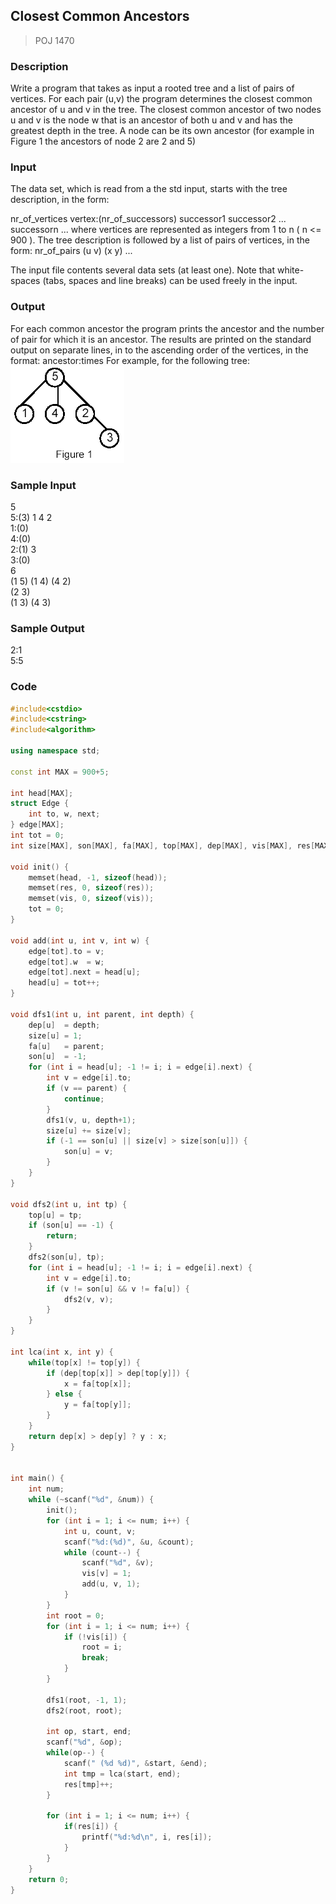 ## Closest Common Ancestors 
> POJ 1470

### Description
Write a program that takes as input a rooted tree and a list of pairs of vertices. For each pair (u,v) the program determines the closest common ancestor of u and v in the tree. The closest common ancestor of two nodes u and v is the node w that is an ancestor of both u and v and has the greatest depth in the tree. A node can be its own ancestor (for example in Figure 1 the ancestors of node 2 are 2 and 5)

### Input
The data set, which is read from a the std input, starts with the tree description, in the form: 

nr_of_vertices 
vertex:(nr_of_successors) successor1 successor2 ... successorn 
... 
where vertices are represented as integers from 1 to n ( n <= 900 ). The tree description is followed by a list of pairs of vertices, in the form: 
nr_of_pairs 
(u v) (x y) ... 

The input file contents several data sets (at least one). 
Note that white-spaces (tabs, spaces and line breaks) can be used freely in the input.

### Output
For each common ancestor the program prints the ancestor and the number of pair for which it is an ancestor. The results are printed on the standard output on separate lines, in to the ascending order of the vertices, in the format: ancestor:times 
For example, for the following tree: 
<img src="../img/Closest_Common_Ancestors.jpg">

### Sample Input
5  
5:(3) 1 4 2  
1:(0)  
4:(0)  
2:(1) 3  
3:(0)  
6  
(1 5) (1 4) (4 2)  
      (2 3)  
(1 3) (4 3)  

### Sample Output
2:1  
5:5  

### Code
```cpp
#include<cstdio>
#include<cstring>
#include<algorithm>

using namespace std;

const int MAX = 900+5;

int head[MAX];
struct Edge {
    int to, w, next;
} edge[MAX];
int tot = 0;
int size[MAX], son[MAX], fa[MAX], top[MAX], dep[MAX], vis[MAX], res[MAX];

void init() {
    memset(head, -1, sizeof(head));
    memset(res, 0, sizeof(res));
    memset(vis, 0, sizeof(vis));
    tot = 0;
}

void add(int u, int v, int w) {
    edge[tot].to = v;
    edge[tot].w  = w;
    edge[tot].next = head[u];
    head[u] = tot++;
}

void dfs1(int u, int parent, int depth) {
    dep[u]  = depth;
    size[u] = 1;
    fa[u]   = parent;
    son[u]  = -1;
    for (int i = head[u]; -1 != i; i = edge[i].next) {
        int v = edge[i].to;
        if (v == parent) {
            continue;
        }
        dfs1(v, u, depth+1);
        size[u] += size[v];
        if (-1 == son[u] || size[v] > size[son[u]]) {
            son[u] = v;
        }
    }
}

void dfs2(int u, int tp) {
    top[u] = tp;
    if (son[u] == -1) {
        return;
    }
    dfs2(son[u], tp);
    for (int i = head[u]; -1 != i; i = edge[i].next) {
        int v = edge[i].to;
        if (v != son[u] && v != fa[u]) {
            dfs2(v, v);
        }
    }
}

int lca(int x, int y) {
    while(top[x] != top[y]) {
        if (dep[top[x]] > dep[top[y]]) {
            x = fa[top[x]];
        } else {
            y = fa[top[y]];
        }
    }
    return dep[x] > dep[y] ? y : x;
}


int main() {
    int num;
    while (~scanf("%d", &num)) {
        init();
        for (int i = 1; i <= num; i++) {
            int u, count, v;
            scanf("%d:(%d)", &u, &count);
            while (count--) {
                scanf("%d", &v);
                vis[v] = 1;
                add(u, v, 1);
            }
        }
        int root = 0;
        for (int i = 1; i <= num; i++) {
            if (!vis[i]) {
                root = i;
                break;
            }
        }

        dfs1(root, -1, 1);
        dfs2(root, root);
        
        int op, start, end;
        scanf("%d", &op);
        while(op--) {
            scanf(" (%d %d)", &start, &end);
            int tmp = lca(start, end);
            res[tmp]++;
        }

        for (int i = 1; i <= num; i++) {
            if(res[i]) {
                printf("%d:%d\n", i, res[i]);
            }
        }
    }
    return 0;
}
```